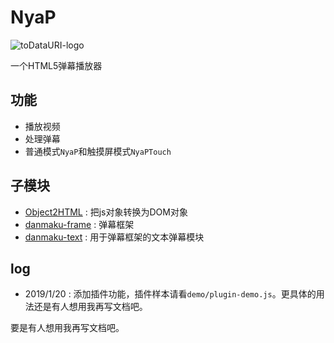 NyaP
====

![toDataURI-logo](https://jiajiajiang.github.io/staticRepo/NyaP/logo.png)

一个HTML5弹幕播放器

## 功能
* 播放视频
* 处理弹幕
* 普通模式`NyaP`和触摸屏模式`NyaPTouch`

## 子模块
* [Object2HTML](/JiaJiaJiang/Object2HTML) : 把js对象转换为DOM对象
* [danmaku-frame](/JiaJiaJiang/danmaku-frame) : 弹幕框架
* [danmaku-text](/JiaJiaJiang/danmaku-text) : 用于弹幕框架的文本弹幕模块

## log
* 2019/1/20 : 添加插件功能，插件样本请看`demo/plugin-demo.js`。更具体的用法还是有人想用我再写文档吧。

要是有人想用我再写文档吧。

